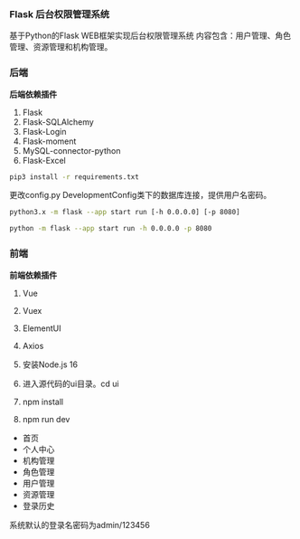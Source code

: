 ### Flask 后台权限管理系统

基于Python的Flask WEB框架实现后台权限管理系统
内容包含：用户管理、角色管理、资源管理和机构管理。

### 后端

**后端依赖插件**

 1. Flask
 2. Flask-SQLAlchemy
 3. Flask-Login
 4. Flask-moment
 5. MySQL-connector-python
 6. Flask-Excel

```sh
pip3 install -r requirements.txt
```

更改config.py DevelopmentConfig类下的数据库连接，提供用户名密码。

```sh
python3.x -m flask --app start run [-h 0.0.0.0] [-p 8080]

python -m flask --app start run -h 0.0.0.0 -p 8080
```

### 前端

**前端依赖插件**

 1. Vue
 2. Vuex
 3. ElementUI
 4. Axios

1. 安装Node.js 16
2. 进入源代码的ui目录。cd ui
3. npm install
4. npm run dev

- 首页
- 个人中心
- 机构管理
- 角色管理
- 用户管理
- 资源管理
- 登录历史

系统默认的登录名密码为admin/123456